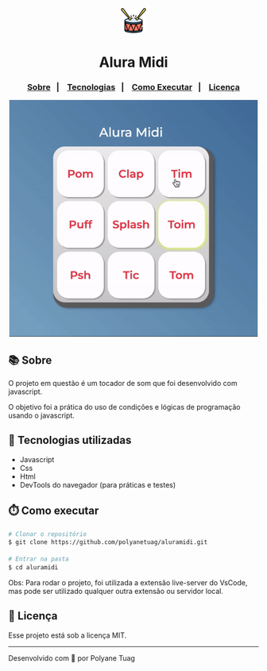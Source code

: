 <div align="center" justify-content="space-between">
  <img width= '50' src="images/bateria.png" /> 
  <h1>Alura Midi</h1>
</div>

<h3 align="center">  
  <p align="center">
    <a href="#-sobre">Sobre</a>&nbsp;&nbsp;&nbsp;|&nbsp;&nbsp;&nbsp;
    <a href="#-tecnologias">Tecnologias</a>&nbsp;&nbsp;&nbsp;|&nbsp;&nbsp;&nbsp;
    <a href="#-como-executar">Como Executar</a>&nbsp;&nbsp;&nbsp;|&nbsp;&nbsp;&nbsp;
    <a href="#-licença">Licença</a>
  </p>
</h3>

<div align="center">
    <img width= '500' src="images/interface.gif" /> 
</div>

## 📚 Sobre

O projeto em questão é um tocador de som que foi desenvolvido com javascript.


O objetivo foi a prática do uso de condições e lógicas de programação usando o javascript.


## 🚀 Tecnologias utilizadas

- Javascript
- Css
- Html
- DevTools do navegador (para práticas e testes)

## ⏱️ Como executar

```bash
# Clonar o repositório
$ git clone https://github.com/polyanetuag/aluramidi.git

# Entrar na pasta  
$ cd aluramidi
```
Obs: Para rodar o projeto, foi utilizada a extensão live-server do VsCode, mas pode ser utilizado qualquer outra extensão ou servidor local.
## 📝 Licença

Esse projeto está sob a licença MIT.

---
Desenvolvido com 💜 por Polyane Tuag
